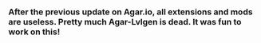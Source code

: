 ### After the previous update on Agar.io, all extensions and mods are useless. Pretty much Agar-Lvlgen is dead. It was fun to work on this!
